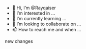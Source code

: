 - 👋 Hi, I’m @Rayqaiser
- 👀 I’m interested in ...
- 🌱 I’m currently learning ...
- 💞️ I’m looking to collaborate on ...
- 📫 How to reach me and when ...

<!---
Rayqaiser/Rayqaiser is a ✨ special ✨ repository because its `README.md` (this file) appears on your GitHub profile.
You can click the Preview link to take a look at your changes.
--->

new changes
